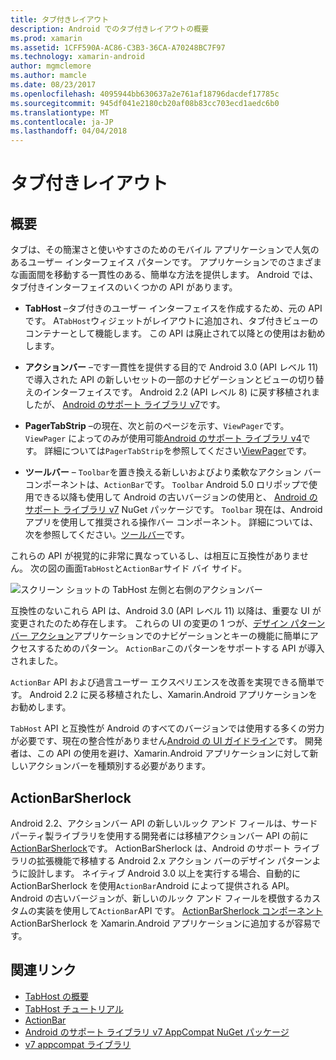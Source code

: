 ```yaml
---
title: タブ付きレイアウト
description: Android でのタブ付きレイアウトの概要
ms.prod: xamarin
ms.assetid: 1CFF590A-AC86-C3B3-36CA-A70248BC7F97
ms.technology: xamarin-android
author: mgmclemore
ms.author: mamcle
ms.date: 08/23/2017
ms.openlocfilehash: 4095944bb630637a2e761af18796dacdef17785c
ms.sourcegitcommit: 945df041e2180cb20af08b83cc703ecd1aedc6b0
ms.translationtype: MT
ms.contentlocale: ja-JP
ms.lasthandoff: 04/04/2018
---
```

# <a name="tabbed-layouts"></a>タブ付きレイアウト


## <a name="overview"></a>概要

タブは、その簡潔さと使いやすさのためのモバイル アプリケーションで人気のあるユーザー インターフェイス パターンです。 アプリケーションでのさまざまな画面間を移動する一貫性のある、簡単な方法を提供します。 Android では、タブ付きインターフェイスのいくつかの API があります。 

-   **TabHost** &ndash;タブ付きのユーザー インターフェイスを作成するため、元の API です。 A`TabHost`ウィジェットがレイアウトに追加され、タブ付きビューのコンテナーとして機能します。 この API は廃止されて以降との使用はお勧めします。 

-   **アクションバー** &ndash;です一貫性を提供する目的で Android 3.0 (API レベル 11) で導入された API の新しいセットの一部のナビゲーションとビューの切り替えのインターフェイスです。 Android 2.2 (API レベル 8) に戻す移植されましたが、 [Android のサポート ライブラリ v7](https://www.nuget.org/packages/Xamarin.Android.Support.v7.AppCompat/)です。 

-   **PagerTabStrip** &ndash;の現在、次と前のページを示す、`ViewPager`です。 `ViewPager` によってのみが使用可能[Android のサポート ライブラリ v4](https://www.nuget.org/packages/Xamarin.Android.Support.v4/)です。
     詳細については`PagerTabStrip`を参照してください[ViewPager](~/android/user-interface/controls/view-pager/index.md)です。

-   **ツールバー** &ndash; `Toolbar`を置き換える新しいおよびより柔軟なアクション バー コンポーネントは、`ActionBar`です。 `Toolbar` Android 5.0 ロリポップで使用できる以降も使用して Android の古いバージョンの使用と、 [Android のサポート ライブラリ v7](https://www.nuget.org/packages/Xamarin.Android.Support.v7.AppCompat/) NuGet パッケージです。 
    `Toolbar` 現在は、Android アプリを使用して推奨される操作バー コンポーネント。
    詳細については、次を参照してください。[ツールバー](~/android/user-interface/controls/tool-bar/index.md)です。 


これらの API が視覚的に非常に異なっているし、は相互に互換性がありません。 次の図の画面`TabHost`と`ActionBar`サイド バイ サイド。 

![スクリーン ショットの TabHost 左側と右側のアクションバー](images/image01.png)

互換性のないこれら API は、Android 3.0 (API レベル 11) 以降は、重要な UI が変更されたのため存在します。 これらの UI の変更の 1 つが、[デザイン パターン バー アクション](http://www.androidpatterns.com/uap_pattern/action-bar)アプリケーションでのナビゲーションとキーの機能に簡単にアクセスするためのパターン。 `ActionBar`このパターンをサポートする API が導入されました。 

`ActionBar` API および過言ユーザー エクスペリエンスを改善を実現できる簡単です。 Android 2.2 に戻る移植されたし、Xamarin.Android アプリケーションをお勧めします。 

`TabHost` API と互換性が Android のすべてのバージョンでは使用する多くの労力が必要です、現在の整合性がありません[Android の UI ガイドライン](http://developer.android.com/design/index.html)です。 開発者は、この API の使用を避け、Xamarin.Android アプリケーションに対して新しいアクションバーを種類別する必要があります。 



## <a name="actionbarsherlock"></a>ActionBarSherlock

Android 2.2、アクションバー API の新しいルック アンド フィールは、サード パーティ製ライブラリを使用する開発者には移植アクションバー API の前に[ActionBarSherlock](http://actionbarsherlock.com)です。 ActionBarSherlock は、Android のサポート ライブラリの拡張機能で移植する Android 2.x アクション バーのデザイン パターンように設計します。 ネイティブ Android 3.0 以上を実行する場合、自動的に ActionBarSherlock を使用`ActionBar`Android によって提供される API。 Android の古いバージョンが、新しいのルック アンド フィールを模倣するカスタムの実装を使用して`ActionBar`API です。 [ActionBarSherlock コンポーネント](https://www.nuget.org/packages/xamstore-XamarinActionBarSherlock/)ActionBarSherlock を Xamarin.Android アプリケーションに追加するが容易です。 



## <a name="related-links"></a>関連リンク

- [TabHost の概要](tab-host.md)
- [TabHost チュートリアル](~/android/user-interface/layouts/tab-layout/creating-a-tabbed-ui.md)
- [ActionBar](http://developer.android.com/guide/topics/ui/actionbar.html)
- [Android のサポート ライブラリ v7 AppCompat NuGet パッケージ](https://www.nuget.org/packages/Xamarin.Android.Support.v7.AppCompat/)
- [v7 appcompat ライブラリ](http://developer.android.com/tools/support-library/features.html#v7-appcompat)

